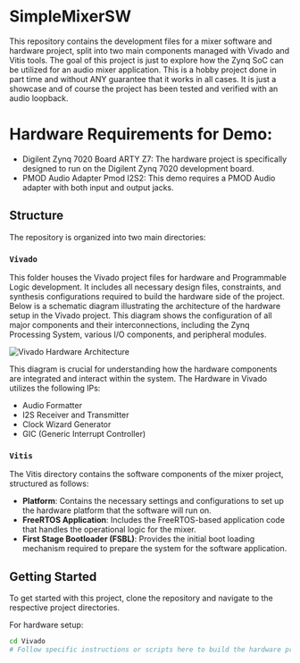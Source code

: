 # SimpleMixerSW

This repository contains the development files for a mixer software and hardware project, split into two main components managed with Vivado and Vitis tools. The goal of this project is just to explore how the Zynq SoC can be utilized for an audio mixer application. This is a hobby project done in part time and without ANY guarantee that it works in all cases. It is just a showcase and of course the project has been tested and verified with an audio loopback.

# Hardware Requirements for Demo:
- Digilent Zynq 7020 Board ARTY Z7: The hardware project is specifically designed to run on the Digilent Zynq 7020 development board.
- PMOD Audio Adapter Pmod I2S2: This demo requires a PMOD Audio adapter with both input and output jacks.

## Structure

The repository is organized into two main directories:

### `Vivado`

This folder houses the Vivado project files for hardware and Programmable Logic development. It includes all necessary design files, constraints, and synthesis configurations required to build the hardware side of the project. Below is a schematic diagram illustrating the architecture of the hardware setup in the Vivado project. This diagram shows the configuration of all major components and their interconnections, including the Zynq Processing System, various I/O components, and peripheral modules.

![Vivado Hardware Architecture](docs/block_diagram.png)

This diagram is crucial for understanding how the hardware components are integrated and interact within the system.
The Hardware in Vivado utilizes the following IPs:
- Audio Formatter
- I2S Receiver and Transmitter
- Clock Wizard Generator
- GIC (Generic Interrupt Controller)

### `Vitis`

The Vitis directory contains the software components of the mixer project, structured as follows:

- **Platform**: Contains the necessary settings and configurations to set up the hardware platform that the software will run on.
- **FreeRTOS Application**: Includes the FreeRTOS-based application code that handles the operational logic for the mixer.
- **First Stage Bootloader (FSBL)**: Provides the initial boot loading mechanism required to prepare the system for the software application.

## Getting Started

To get started with this project, clone the repository and navigate to the respective project directories.

For hardware setup:
```bash
cd Vivado
# Follow specific instructions or scripts here to build the hardware project
